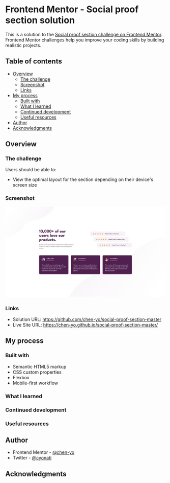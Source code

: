 # Frontend Mentor - Social proof section solution

This is a solution to the [Social proof section challenge on Frontend Mentor](https://www.frontendmentor.io/challenges/social-proof-section-6e0qTv_bA). Frontend Mentor challenges help you improve your coding skills by building realistic projects. 

## Table of contents

- [Overview](#overview)
  - [The challenge](#the-challenge)
  - [Screenshot](#screenshot)
  - [Links](#links)
- [My process](#my-process)
  - [Built with](#built-with)
  - [What I learned](#what-i-learned)
  - [Continued development](#continued-development)
  - [Useful resources](#useful-resources)
- [Author](#author)
- [Acknowledgments](#acknowledgments)

## Overview

### The challenge

Users should be able to:

- View the optimal layout for the section depending on their device's screen size

### Screenshot

![](./Screenshot-2024-05-22.jpg)

### Links

- Solution URL: https://github.com/chen-yo/social-proof-section-master
- Live Site URL: https://chen-yo.github.io/social-proof-section-master/

## My process

### Built with

- Semantic HTML5 markup
- CSS custom properties
- Flexbox
- Mobile-first workflow

### What I learned


### Continued development


### Useful resources

## Author

- Frontend Mentor - [@chen-yo](https://www.frontendmentor.io/profile/chen-yo)
- Twitter - [@cyonati](https://twitter.com/cyonati)

## Acknowledgments
